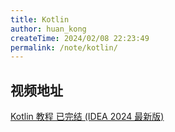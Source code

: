 ```yaml
---
title: Kotlin
author: huan_kong
createTime: 2024/02/08 22:23:49
permalink: /note/kotlin/
---
```


## 视频地址

[Kotlin 教程 已完结 (IDEA 2024 最新版)](https://www.bilibili.com/video/BV1P94y1c7tV)
